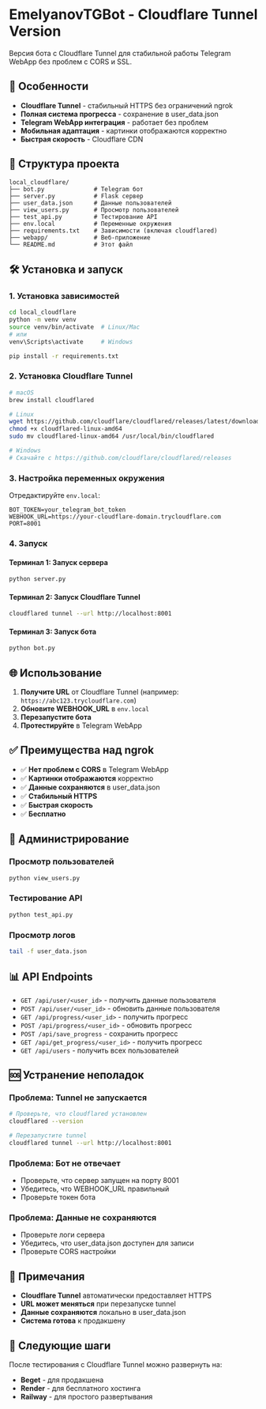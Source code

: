 # EmelyanovTGBot - Cloudflare Tunnel Version

Версия бота с Cloudflare Tunnel для стабильной работы Telegram WebApp без проблем с CORS и SSL.

## 🚀 Особенности

- **Cloudflare Tunnel** - стабильный HTTPS без ограничений ngrok
- **Полная система прогресса** - сохранение в user_data.json
- **Telegram WebApp интеграция** - работает без проблем
- **Мобильная адаптация** - картинки отображаются корректно
- **Быстрая скорость** - Cloudflare CDN

## 📁 Структура проекта

```
local_cloudflare/
├── bot.py              # Telegram бот
├── server.py           # Flask сервер
├── user_data.json      # Данные пользователей
├── view_users.py       # Просмотр пользователей
├── test_api.py         # Тестирование API
├── env.local           # Переменные окружения
├── requirements.txt    # Зависимости (включая cloudflared)
├── webapp/             # Веб-приложение
└── README.md           # Этот файл
```

## 🛠 Установка и запуск

### 1. Установка зависимостей

```bash
cd local_cloudflare
python -m venv venv
source venv/bin/activate  # Linux/Mac
# или
venv\Scripts\activate     # Windows

pip install -r requirements.txt
```

### 2. Установка Cloudflare Tunnel

```bash
# macOS
brew install cloudflared

# Linux
wget https://github.com/cloudflare/cloudflared/releases/latest/download/cloudflared-linux-amd64
chmod +x cloudflared-linux-amd64
sudo mv cloudflared-linux-amd64 /usr/local/bin/cloudflared

# Windows
# Скачайте с https://github.com/cloudflare/cloudflared/releases
```

### 3. Настройка переменных окружения

Отредактируйте `env.local`:

```env
BOT_TOKEN=your_telegram_bot_token
WEBHOOK_URL=https://your-cloudflare-domain.trycloudflare.com
PORT=8001
```

### 4. Запуск

#### Терминал 1: Запуск сервера
```bash
python server.py
```

#### Терминал 2: Запуск Cloudflare Tunnel
```bash
cloudflared tunnel --url http://localhost:8001
```

#### Терминал 3: Запуск бота
```bash
python bot.py
```

## 🌐 Использование

1. **Получите URL** от Cloudflare Tunnel (например: `https://abc123.trycloudflare.com`)
2. **Обновите WEBHOOK_URL** в `env.local`
3. **Перезапустите бота**
4. **Протестируйте** в Telegram WebApp

## ✅ Преимущества над ngrok

- ✅ **Нет проблем с CORS** в Telegram WebApp
- ✅ **Картинки отображаются** корректно
- ✅ **Данные сохраняются** в user_data.json
- ✅ **Стабильный HTTPS**
- ✅ **Быстрая скорость**
- ✅ **Бесплатно**

## 🔧 Администрирование

### Просмотр пользователей
```bash
python view_users.py
```

### Тестирование API
```bash
python test_api.py
```

### Просмотр логов
```bash
tail -f user_data.json
```

## 📊 API Endpoints

- `GET /api/user/<user_id>` - получить данные пользователя
- `POST /api/user/<user_id>` - обновить данные пользователя
- `GET /api/progress/<user_id>` - получить прогресс
- `POST /api/progress/<user_id>` - обновить прогресс
- `POST /api/save_progress` - сохранить прогресс
- `GET /api/get_progress/<user_id>` - получить прогресс
- `GET /api/users` - получить всех пользователей

## 🆘 Устранение неполадок

### Проблема: Tunnel не запускается
```bash
# Проверьте, что cloudflared установлен
cloudflared --version

# Перезапустите tunnel
cloudflared tunnel --url http://localhost:8001
```

### Проблема: Бот не отвечает
- Проверьте, что сервер запущен на порту 8001
- Убедитесь, что WEBHOOK_URL правильный
- Проверьте токен бота

### Проблема: Данные не сохраняются
- Проверьте логи сервера
- Убедитесь, что user_data.json доступен для записи
- Проверьте CORS настройки

## 📝 Примечания

- **Cloudflare Tunnel** автоматически предоставляет HTTPS
- **URL может меняться** при перезапуске tunnel
- **Данные сохраняются** локально в user_data.json
- **Система готова** к продакшену

## 🎯 Следующие шаги

После тестирования с Cloudflare Tunnel можно развернуть на:
- **Beget** - для продакшена
- **Render** - для бесплатного хостинга
- **Railway** - для простого развертывания 